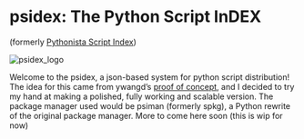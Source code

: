 # psidex: The Python Script InDEX
(formerly [Pythonista Script Index](https://github.com/ywangd/Pythonista-Script-Index))

[logo]: https://raw.githubusercontent.com/sn3ksoftware/psidex/master/psidex_logo.png
![psidex_logo][logo]

Welcome to the psidex, a json-based system for python script distribution!
The idea for this came from ywangd’s [proof of concept](https://github.com/ywangd/Pythonista-Script-Index),
and I decided to try my hand at making a polished, fully working and scalable version.
The package manager used would be psiman (formerly spkg), a Python rewrite of the original package manager.
More to come here soon (this is wip for now)
